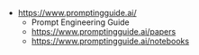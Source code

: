 

* https://www.promptingguide.ai/
    * Prompt Engineering Guide
    * https://www.promptingguide.ai/papers
    * https://www.promptingguide.ai/notebooks
